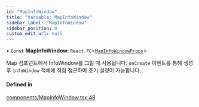 ```yaml
---
id: "MapInfoWindow"
title: "Variable: MapInfoWindow"
sidebar_label: "MapInfoWindow"
sidebar_position: 0
custom_edit_url: null
---
```


• `Const` **MapInfoWindow**: `React.FC`<[`MapInfoWindowProps`](../interfaces/MapInfoWindowProps.md)\>

Map 컴포넌트에서 InfoWindow를 그릴 때 사용됩니다.
`onCreate` 이벤트를 통해 생성 후 `infoWindow` 객체에 직접 접근하여 초기 설정이 가능합니다.

#### Defined in

[components/MapInfoWindow.tsx:48](https://github.com/JaeSeoKim/react-kakao-maps/blob/0abe091/src/components/MapInfoWindow.tsx#L48)
